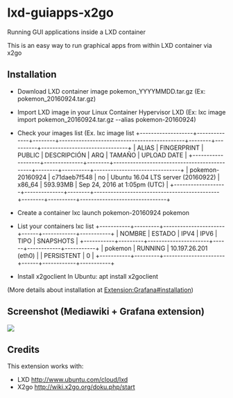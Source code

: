 # lxd-guiapps-x2go
Running GUI applications inside a LXD container 

This is an easy way to run graphical apps from within LXD container via x2go

## Installation

- Download LXD container image pokemon_YYYYMMDD.tar.gz
  (Ex: pokemon_20160924.tar.gz)
- Import LXD image in your Linux Container Hypervisor LXD
  (Ex: lxc image import pokemon_20160924.tar.gz --alias pokemon-20160924)
- Check your images list 
  (Ex. lxc image list
+-------------------+--------------+--------+---------------------------------------------+--------+----------+-------------------------------+
|       ALIAS       | FINGERPRINT  | PUBLIC |                DESCRIPCIÓN                 |  ARQ   | TAMAÑO  |          UPLOAD DATE          |
+-------------------+--------------+--------+---------------------------------------------+--------+----------+-------------------------------+
| pokemon-20160924  | c71daeb7f548 | no     | Ubuntu 16.04 LTS server (20160922)          | x86_64 | 593.93MB | Sep 24, 2016 at 1:05pm (UTC)  |
+-------------------+--------------+--------+---------------------------------------------+--------+----------+-------------------------------+

- Create a container
  lxc launch pokemon-20160924 pokemon
- List your containers
 lxc list
+-----------+---------+----------------------+------+------------+-----------+
|  NOMBRE   | ESTADO  |         IPV4         | IPV6 |    TIPO    | SNAPSHOTS |
+-----------+---------+----------------------+------+------------+-----------+
| pokemon   | RUNNING | 10.197.26.201 (eth0) |      | PERSISTENT | 0         |
+-----------+---------+----------------------+------+------------+-----------+

- Install x2goclient
In Ubuntu: apt install x2goclient



(More details about installation at [Extension:Grafana#installation](https://www.mediawiki.org/wiki/Extension:Grafana#Installation))
  
## Screenshot (Mediawiki + Grafana extension)
![](https://upload.wikimedia.org/wikipedia/mediawiki/7/7b/Grafana_Screenshot.png)

## Credits
This extension works with:
- LXD http://www.ubuntu.com/cloud/lxd
- X2go http://wiki.x2go.org/doku.php/start

